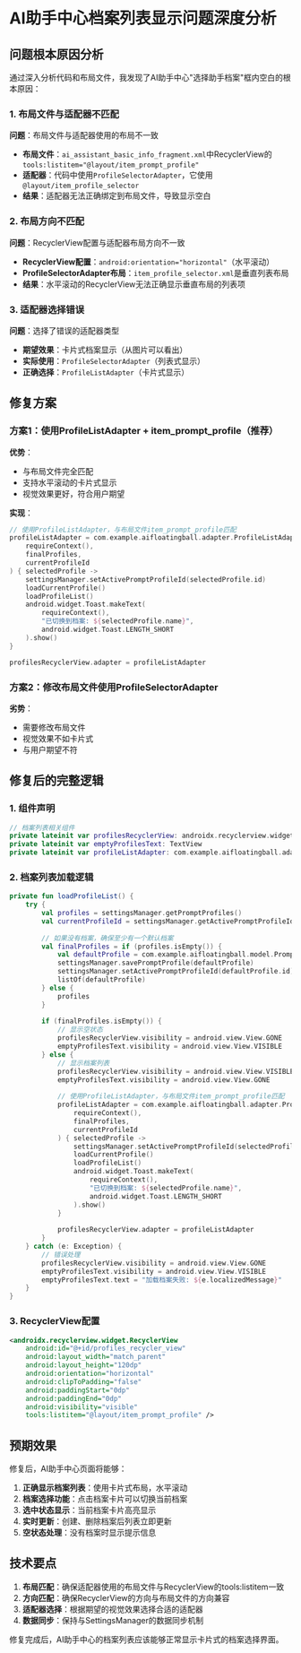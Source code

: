 # AI助手中心档案列表显示问题深度分析

## 问题根本原因分析

通过深入分析代码和布局文件，我发现了AI助手中心"选择助手档案"框内空白的根本原因：

### 1. 布局文件与适配器不匹配

**问题**：布局文件与适配器使用的布局不一致
- **布局文件**：`ai_assistant_basic_info_fragment.xml`中RecyclerView的`tools:listitem="@layout/item_prompt_profile"`
- **适配器**：代码中使用`ProfileSelectorAdapter`，它使用`@layout/item_profile_selector`
- **结果**：适配器无法正确绑定到布局文件，导致显示空白

### 2. 布局方向不匹配

**问题**：RecyclerView配置与适配器布局方向不一致
- **RecyclerView配置**：`android:orientation="horizontal"`（水平滚动）
- **ProfileSelectorAdapter布局**：`item_profile_selector.xml`是垂直列表布局
- **结果**：水平滚动的RecyclerView无法正确显示垂直布局的列表项

### 3. 适配器选择错误

**问题**：选择了错误的适配器类型
- **期望效果**：卡片式档案显示（从图片可以看出）
- **实际使用**：`ProfileSelectorAdapter`（列表式显示）
- **正确选择**：`ProfileListAdapter`（卡片式显示）

## 修复方案

### 方案1：使用ProfileListAdapter + item_prompt_profile（推荐）

**优势**：
- 与布局文件完全匹配
- 支持水平滚动的卡片式显示
- 视觉效果更好，符合用户期望

**实现**：
```kotlin
// 使用ProfileListAdapter，与布局文件item_prompt_profile匹配
profileListAdapter = com.example.aifloatingball.adapter.ProfileListAdapter(
    requireContext(),
    finalProfiles,
    currentProfileId
) { selectedProfile ->
    settingsManager.setActivePromptProfileId(selectedProfile.id)
    loadCurrentProfile()
    loadProfileList()
    android.widget.Toast.makeText(
        requireContext(),
        "已切换到档案: ${selectedProfile.name}",
        android.widget.Toast.LENGTH_SHORT
    ).show()
}

profilesRecyclerView.adapter = profileListAdapter
```

### 方案2：修改布局文件使用ProfileSelectorAdapter

**劣势**：
- 需要修改布局文件
- 视觉效果不如卡片式
- 与用户期望不符

## 修复后的完整逻辑

### 1. 组件声明
```kotlin
// 档案列表相关组件
private lateinit var profilesRecyclerView: androidx.recyclerview.widget.RecyclerView
private lateinit var emptyProfilesText: TextView
private lateinit var profileListAdapter: com.example.aifloatingball.adapter.ProfileListAdapter
```

### 2. 档案列表加载逻辑
```kotlin
private fun loadProfileList() {
    try {
        val profiles = settingsManager.getPromptProfiles()
        val currentProfileId = settingsManager.getActivePromptProfileId()
        
        // 如果没有档案，确保至少有一个默认档案
        val finalProfiles = if (profiles.isEmpty()) {
            val defaultProfile = com.example.aifloatingball.model.PromptProfile.DEFAULT
            settingsManager.savePromptProfile(defaultProfile)
            settingsManager.setActivePromptProfileId(defaultProfile.id)
            listOf(defaultProfile)
        } else {
            profiles
        }
        
        if (finalProfiles.isEmpty()) {
            // 显示空状态
            profilesRecyclerView.visibility = android.view.View.GONE
            emptyProfilesText.visibility = android.view.View.VISIBLE
        } else {
            // 显示档案列表
            profilesRecyclerView.visibility = android.view.View.VISIBLE
            emptyProfilesText.visibility = android.view.View.GONE
            
            // 使用ProfileListAdapter，与布局文件item_prompt_profile匹配
            profileListAdapter = com.example.aifloatingball.adapter.ProfileListAdapter(
                requireContext(),
                finalProfiles,
                currentProfileId
            ) { selectedProfile ->
                settingsManager.setActivePromptProfileId(selectedProfile.id)
                loadCurrentProfile()
                loadProfileList()
                android.widget.Toast.makeText(
                    requireContext(),
                    "已切换到档案: ${selectedProfile.name}",
                    android.widget.Toast.LENGTH_SHORT
                ).show()
            }
            
            profilesRecyclerView.adapter = profileListAdapter
        }
    } catch (e: Exception) {
        // 错误处理
        profilesRecyclerView.visibility = android.view.View.GONE
        emptyProfilesText.visibility = android.view.View.VISIBLE
        emptyProfilesText.text = "加载档案失败: ${e.localizedMessage}"
    }
}
```

### 3. RecyclerView配置
```xml
<androidx.recyclerview.widget.RecyclerView
    android:id="@+id/profiles_recycler_view"
    android:layout_width="match_parent"
    android:layout_height="120dp"
    android:orientation="horizontal"
    android:clipToPadding="false"
    android:paddingStart="0dp"
    android:paddingEnd="0dp"
    android:visibility="visible"
    tools:listitem="@layout/item_prompt_profile" />
```

## 预期效果

修复后，AI助手中心页面将能够：

1. **正确显示档案列表**：使用卡片式布局，水平滚动
2. **档案选择功能**：点击档案卡片可以切换当前档案
3. **选中状态显示**：当前档案卡片高亮显示
4. **实时更新**：创建、删除档案后列表立即更新
5. **空状态处理**：没有档案时显示提示信息

## 技术要点

1. **布局匹配**：确保适配器使用的布局文件与RecyclerView的tools:listitem一致
2. **方向匹配**：确保RecyclerView的方向与布局文件的方向兼容
3. **适配器选择**：根据期望的视觉效果选择合适的适配器
4. **数据同步**：保持与SettingsManager的数据同步机制

修复完成后，AI助手中心的档案列表应该能够正常显示卡片式的档案选择界面。




